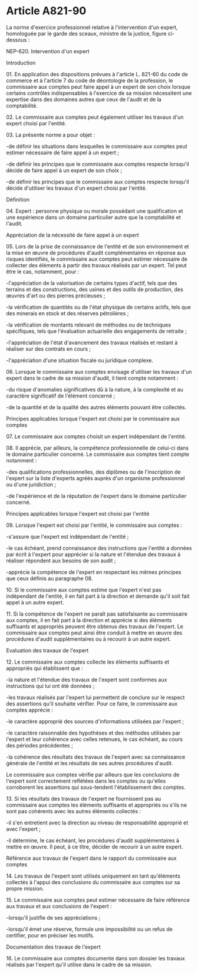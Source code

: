 # Article A821-90

La norme d'exercice professionnel relative à l'intervention d'un expert, homologuée par le garde des sceaux, ministre de la justice, figure ci-dessous :

NEP-620. Intervention d'un expert

Introduction

01\. En application des dispositions prévues à l'article L. 821-60 du code de commerce et à l'article 7 du code de déontologie de la profession, le commissaire aux comptes peut faire appel à un expert de son choix lorsque certains contrôles indispensables à l'exercice de sa mission nécessitent une expertise dans des domaines autres que ceux de l'audit et de la comptabilité.

02\. Le commissaire aux comptes peut également utiliser les travaux d'un expert choisi par l'entité.

03\. La présente norme a pour objet :

-de définir les situations dans lesquelles le commissaire aux comptes peut estimer nécessaire de faire appel à un expert ;

-de définir les principes que le commissaire aux comptes respecte lorsqu'il décide de faire appel à un expert de son choix ;

-de définir les principes que le commissaire aux comptes respecte lorsqu'il décide d'utiliser les travaux d'un expert choisi par l'entité.

Définition

04\. Expert : personne physique ou morale possédant une qualification et une expérience dans un domaine particulier autre que la comptabilité et l'audit.

Appréciation de la nécessité de faire appel à un expert

05\. Lors de la prise de connaissance de l'entité et de son environnement et la mise en œuvre de procédures d'audit complémentaires en réponse aux risques identifiés, le commissaire aux comptes peut estimer nécessaire de collecter des éléments à partir des travaux réalisés par un expert. Tel peut être le cas, notamment, pour :

-l'appréciation de la valorisation de certains types d'actif, tels que des terrains et des constructions, des usines et des outils de production, des œuvres d'art ou des pierres précieuses ;

-la vérification de quantités ou de l'état physique de certains actifs, tels que des minerais en stock et des réserves pétrolières ;

-la vérification de montants relevant de méthodes ou de techniques spécifiques, tels que l'évaluation actuarielle des engagements de retraite ;

-l'appréciation de l'état d'avancement des travaux réalisés et restant à réaliser sur des contrats en cours ;

-l'appréciation d'une situation fiscale ou juridique complexe.

06\. Lorsque le commissaire aux comptes envisage d'utiliser les travaux d'un expert dans le cadre de sa mission d'audit, il tient compte notamment :

-du risque d'anomalies significatives dû à la nature, à la complexité et au caractère significatif de l'élément concerné ;

-de la quantité et de la qualité des autres éléments pouvant être collectés.

Principes applicables lorsque l'expert est choisi par le commissaire aux comptes

07\. Le commissaire aux comptes choisit un expert indépendant de l'entité.

08\. Il apprécie, par ailleurs, la compétence professionnelle de celui-ci dans le domaine particulier concerné. Le commissaire aux comptes tient compte notamment :

-des qualifications professionnelles, des diplômes ou de l'inscription de l'expert sur la liste d'experts agréés auprès d'un organisme professionnel ou d'une juridiction ;

-de l'expérience et de la réputation de l'expert dans le domaine particulier concerné.

Principes applicables lorsque l'expert est choisi par l'entité

09\. Lorsque l'expert est choisi par l'entité, le commissaire aux comptes :

-s'assure que l'expert est indépendant de l'entité ;

-le cas échéant, prend connaissance des instructions que l'entité a données par écrit à l'expert pour apprécier si la nature et l'étendue des travaux à réaliser répondent aux besoins de son audit ;

-apprécie la compétence de l'expert en respectant les mêmes principes que ceux définis au paragraphe 08.

10\. Si le commissaire aux comptes estime que l'expert n'est pas indépendant de l'entité, il en fait part à la direction et demande qu'il soit fait appel à un autre expert.

11\. Si la compétence de l'expert ne paraît pas satisfaisante au commissaire aux comptes, il en fait part à la direction et apprécie si des éléments suffisants et appropriés peuvent être obtenus des travaux de l'expert. Le commissaire aux comptes peut ainsi être conduit à mettre en œuvre des procédures d'audit supplémentaires ou à recourir à un autre expert.

Evaluation des travaux de l'expert

12\. Le commissaire aux comptes collecte les éléments suffisants et appropriés qui établissent que :

-la nature et l'étendue des travaux de l'expert sont conformes aux instructions qui lui ont été données ;

-les travaux réalisés par l'expert lui permettent de conclure sur le respect des assertions qu'il souhaite vérifier. Pour ce faire, le commissaire aux comptes apprécie :

-le caractère approprié des sources d'informations utilisées par l'expert ;

-le caractère raisonnable des hypothèses et des méthodes utilisées par l'expert et leur cohérence avec celles retenues, le cas échéant, au cours des périodes précédentes ;

-la cohérence des résultats des travaux de l'expert avec sa connaissance générale de l'entité et les résultats de ses autres procédures d'audit.

Le commissaire aux comptes vérifie par ailleurs que les conclusions de l'expert sont correctement reflétées dans les comptes ou qu'elles corroborent les assertions qui sous-tendent l'établissement des comptes.

13\. Si les résultats des travaux de l'expert ne fournissent pas au commissaire aux comptes les éléments suffisants et appropriés ou s'ils ne sont pas cohérents avec les autres éléments collectés :

-il s'en entretient avec la direction au niveau de responsabilité approprié et avec l'expert ;

-il détermine, le cas échéant, les procédures d'audit supplémentaires à mettre en œuvre. Il peut, à ce titre, décider de recourir à un autre expert.

Référence aux travaux de l'expert dans le rapport du commissaire aux comptes

14\. Les travaux de l'expert sont utilisés uniquement en tant qu'éléments collectés à l'appui des conclusions du commissaire aux comptes sur sa propre mission.

15\. Le commissaire aux comptes peut estimer nécessaire de faire référence aux travaux et aux conclusions de l'expert :

-lorsqu'il justifie de ses appréciations ;

-lorsqu'il émet une réserve, formule une impossibilité ou un refus de certifier, pour en préciser les motifs.

Documentation des travaux de l'expert

16\. Le commissaire aux comptes documente dans son dossier les travaux réalisés par l'expert qu'il utilise dans le cadre de sa mission.
